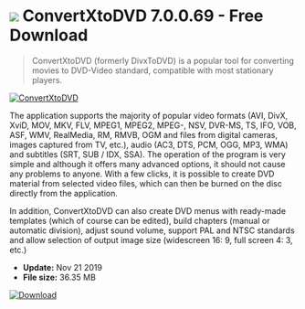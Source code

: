 # ![](https://cdn.softexe.net/static/icon/0/convertxtodvd-9784.png) ConvertXtoDVD 7.0.0.69 - Free Download

> ConvertXtoDVD (formerly DivxToDVD) is a popular tool for converting movies to DVD-Video standard, compatible with most stationary players.

[![ConvertXtoDVD](https://gallery.dpcdn.pl/imgc/Tools/423/g_-_420x350_1.5_-_x20160516144625_0.png)](https://softexe.net/win/multimedia/video/convertxtodvd:aghd.html)

The application supports the majority of popular video formats (AVI, DivX, XviD, MOV, MKV, FLV, MPEG1, MPEG2, MPEG-, NSV, DVR-MS, TS, IFO, VOB, ASF, WMV, RealMedia, RM, RMVB, OGM and files from digital cameras, images captured from TV, etc.), audio (AC3, DTS, PCM, OGG, MP3, WMA) and subtitles (SRT, SUB / IDX, SSA). The operation of the program is very simple and although it offers many advanced options, it should not cause any problems to anyone. With a few clicks, it is possible to create DVD material from selected video files, which can then be burned on the disc directly from the application.
 
 In addition, ConvertXtoDVD can also create DVD menus with ready-made templates (which of course can be edited), build chapters (manual or automatic division), adjust sound volume, support PAL and NTSC standards and allow selection of output image size (widescreen 16: 9, full screen 4: 3, etc.)


- **Update:** Nov 21 2019
- **File size:** 36.35 MB

[![Download](https://cdn.softexe.net/static/img/download.png)](https://softexe.net/win/multimedia/video/convertxtodvd:aghd.html)

